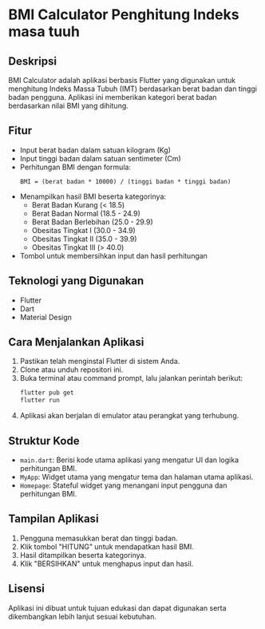 # BMI Calculator Penghitung Indeks masa tuuh


## Deskripsi
BMI Calculator adalah aplikasi berbasis Flutter yang digunakan untuk menghitung Indeks Massa Tubuh (IMT) berdasarkan berat badan dan tinggi badan pengguna. Aplikasi ini memberikan kategori berat badan berdasarkan nilai BMI yang dihitung.

## Fitur
- Input berat badan dalam satuan kilogram (Kg)
- Input tinggi badan dalam satuan sentimeter (Cm)
- Perhitungan BMI dengan formula:
  ```
  BMI = (berat badan * 10000) / (tinggi badan * tinggi badan)
  ```
- Menampilkan hasil BMI beserta kategorinya:
  - Berat Badan Kurang (< 18.5)
  - Berat Badan Normal (18.5 - 24.9)
  - Berat Badan Berlebihan (25.0 - 29.9)
  - Obesitas Tingkat I (30.0 - 34.9)
  - Obesitas Tingkat II (35.0 - 39.9)
  - Obesitas Tingkat III (> 40.0)
- Tombol untuk membersihkan input dan hasil perhitungan

## Teknologi yang Digunakan
- Flutter
- Dart
- Material Design

## Cara Menjalankan Aplikasi
1. Pastikan telah menginstal Flutter di sistem Anda.
2. Clone atau unduh repositori ini.
3. Buka terminal atau command prompt, lalu jalankan perintah berikut:
   ```sh
   flutter pub get
   flutter run
   ```
4. Aplikasi akan berjalan di emulator atau perangkat yang terhubung.

## Struktur Kode
- `main.dart`: Berisi kode utama aplikasi yang mengatur UI dan logika perhitungan BMI.
- `MyApp`: Widget utama yang mengatur tema dan halaman utama aplikasi.
- `Homepage`: Stateful widget yang menangani input pengguna dan perhitungan BMI.

## Tampilan Aplikasi
1. Pengguna memasukkan berat dan tinggi badan.
2. Klik tombol "HITUNG" untuk mendapatkan hasil BMI.
3. Hasil ditampilkan beserta kategorinya.
4. Klik "BERSIHKAN" untuk menghapus input dan hasil.

## Lisensi
Aplikasi ini dibuat untuk tujuan edukasi dan dapat digunakan serta dikembangkan lebih lanjut sesuai kebutuhan.

